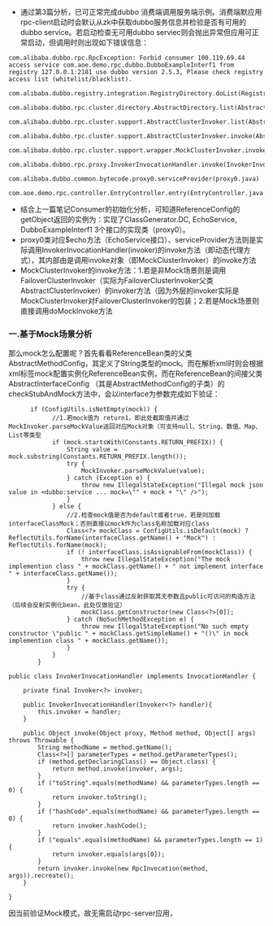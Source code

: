 - 通过第3篇分析，已可正常完成dubbo 消费端调用服务端示例。消费端默应用rpc-client启动时会默认从zk中获取dubbo服务信息并检验是否有可用的dubbo service。若启动检查无可用dubbo serviec则会抛出异常但应用可正常启动，但调用时则出现如下错误信息：
```
com.alibaba.dubbo.rpc.RpcException: Forbid consumer 100.119.69.44 access service com.aoe.demo.rpc.dubbo.DubboExampleInterf1 from registry 127.0.0.1:2181 use dubbo version 2.5.3, Please check registry access list (whitelist/blacklist).
	com.alibaba.dubbo.registry.integration.RegistryDirectory.doList(RegistryDirectory.java:579)
	com.alibaba.dubbo.rpc.cluster.directory.AbstractDirectory.list(AbstractDirectory.java:73)
	com.alibaba.dubbo.rpc.cluster.support.AbstractClusterInvoker.list(AbstractClusterInvoker.java:260)
	com.alibaba.dubbo.rpc.cluster.support.AbstractClusterInvoker.invoke(AbstractClusterInvoker.java:219)
	com.alibaba.dubbo.rpc.cluster.support.wrapper.MockClusterInvoker.invoke(MockClusterInvoker.java:72)
	com.alibaba.dubbo.rpc.proxy.InvokerInvocationHandler.invoke(InvokerInvocationHandler.java:52)
	com.alibaba.dubbo.common.bytecode.proxy0.serviceProvider(proxy0.java)
	com.aoe.demo.rpc.controller.EntryController.entry(EntryController.java:29)

```
- 结合上一篇笔记Consumer的初始化分析，可知道ReferenceConfig的getObject返回的实例为：实现了ClassGenerator.DC, EchoService, DubboExampleInterf1 3个接口的实现类（proxy0）。
- proxy0类对应$echo方法（EchoService接口）、serviceProvider方法则是实际调用InvokerInvocationHandler(invoker)的invoke方法（即动态代理方式），其内部由是调用invoke对象（即MockClusterInvoker）的invoke方法
- MockClusterInvoker的invoke方法：1.若是非Mock场景则是调用FailoverClusterInvoker（实际为FailoverClusterInvoker父类AbstractClusterInvoker）的invoker方法（因为外层的invoker实际是MockClusterInvoker对FailoverClusterInvoker的包装；2.若是Mock场景则直接调用doMockInvoke方法

### 一.基于Mock场景分析 
那么mock怎么配置呢？首先看看ReferenceBean类的父类AbstractMethodConfig，其定义了String类型的mock。而在解析xml时则会根据xml标签mock配置实例化ReferenceBean实例，而在ReferenceBean的间接父类 AbstractInterfaceConfig
（其是AbstractMethodConfig的子类）的checkStubAndMock方法中，会以interface为参数完成如下验证：
```languag
      if (ConfigUtils.isNotEmpty(mock)) {
            //1.若mock值为 return1，即此处截取值并通过MockInvoker.parseMockValue返回对应Mock对象（可支持null、String、数值、Map、List等类型
            if (mock.startsWith(Constants.RETURN_PREFIX)) {
                String value = mock.substring(Constants.RETURN_PREFIX.length());
                try {
                    MockInvoker.parseMockValue(value);
                } catch (Exception e) {
                    throw new IllegalStateException("Illegal mock json value in <dubbo:service ... mock=\"" + mock + "\" />");
                }
            } else {
                //2.检查mock值是否为default或者true，若是则加载interfaceClassMock；否则直接以mock作为class名称加载对应class
                Class<?> mockClass = ConfigUtils.isDefault(mock) ? ReflectUtils.forName(interfaceClass.getName() + "Mock") : ReflectUtils.forName(mock);
                if (! interfaceClass.isAssignableFrom(mockClass)) {
                    throw new IllegalStateException("The mock implemention class " + mockClass.getName() + " not implement interface " + interfaceClass.getName());
                }
                try {
                    //基于class通过反射获取其无参数且public可访问的构造方法（后续会反射实例化bean，此处仅做验证）
                    mockClass.getConstructor(new Class<?>[0]);
                } catch (NoSuchMethodException e) {
                    throw new IllegalStateException("No such empty constructor \"public " + mockClass.getSimpleName() + "()\" in mock implemention class " + mockClass.getName());
                }
            }
        }
```


```language
public class InvokerInvocationHandler implements InvocationHandler {

    private final Invoker<?> invoker;
    
    public InvokerInvocationHandler(Invoker<?> handler){
        this.invoker = handler;
    }

    public Object invoke(Object proxy, Method method, Object[] args) throws Throwable {
        String methodName = method.getName();
        Class<?>[] parameterTypes = method.getParameterTypes();
        if (method.getDeclaringClass() == Object.class) {
            return method.invoke(invoker, args);
        }
        if ("toString".equals(methodName) && parameterTypes.length == 0) {
            return invoker.toString();
        }
        if ("hashCode".equals(methodName) && parameterTypes.length == 0) {
            return invoker.hashCode();
        }
        if ("equals".equals(methodName) && parameterTypes.length == 1) {
            return invoker.equals(args[0]);
        }
        return invoker.invoke(new RpcInvocation(method, args)).recreate();
    }

}
```
因当前验证Mock模式，故无需启动rpc-server应用，
